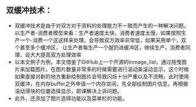 ## 双缓冲技术：
* 双缓冲技术是由于对双方对于资料的处理能力不一致而产生的一种解决问题。
以生产者-消费者模型来看：生产者速度太快，消费者速度太慢，如果按照生产一个-消费一个这这样来处理，会导致双方效率非常低，如果采用单个，双个甚至多个缓冲区，
让生产者每生产一个就扔进缓冲区，继续生产，消费者同理，会大大提高双方处理效率
* 以本文例子为例，本文借鉴了GitHub上一个开源的inmage_list，通过拖曳图片来加载图片。在图片数量非常多的时候需要进行滚动条滚动显示，这个时候如果直接对新的地方重新绘制图片会导致闪烁十分严重以及不流畅，此时使用双缓冲，在内存buffer之外申请一个内存空间，先全部绘制图片信息，再根据滚动滑块的位置选择显示，即课解决上诉问题。
* 此外，还添加了图片选择功能以及菜单栏的功能。
